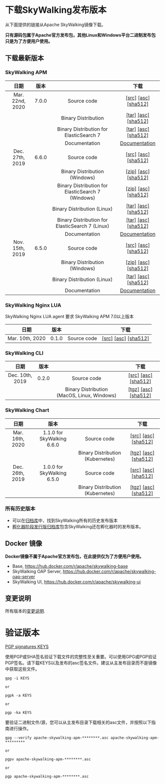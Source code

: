 # 下载SkyWalking发布版本
从下面提供的链接从Apache SkyWalking镜像下载。

**只有源码包属于Apache官方发布包，其他Linux和Windows平台二进制发布包只是为了方便用户使用。**

## 下载最新版本

### SkyWalking APM
| 日期 | 版本| | 下载 |
|:---:|:--:|:--:|:--:|
| Mar. 22nd, 2020 | 7.0.0 | Source code| [[src]](https://www.apache.org/dyn/closer.cgi/skywalking/7.0.0/apache-skywalking-apm-7.0.0-src.tgz) [[asc]](https://downloads.apache.org/skywalking/7.0.0/apache-skywalking-apm-7.0.0-src.tgz.asc) [[sha512]](https://downloads.apache.org/skywalking/7.0.0/apache-skywalking-apm-7.0.0-src.tgz.sha512)|
| | | Binary Distribution | [[tar]](https://www.apache.org/dyn/closer.cgi/skywalking/7.0.0/apache-skywalking-apm-7.0.0.tar.gz) [[asc]](https://downloads.apache.org/skywalking/7.0.0/apache-skywalking-apm-7.0.0.tar.gz.asc) [[sha512]](https://downloads.apache.org/skywalking/7.0.0/apache-skywalking-apm-7.0.0.tar.gz.sha512)|
| | | Binary Distribution for ElasticSearch 7 | [[tar]](https://www.apache.org/dyn/closer.cgi/skywalking/7.0.0/apache-skywalking-apm-es7-7.0.0.tar.gz) [[asc]](https://downloads.apache.org/skywalking/7.0.0/apache-skywalking-apm-es7-7.0.0.tar.gz.asc) [[sha512]](https://downloads.apache.org/skywalking/7.0.0/apache-skywalking-apm-es7-7.0.0.tar.gz.sha512)|
| | | Documentation| [Documentation](https://github.com/apache/skywalking/blob/v7.0.0/docs/README.md) |
| Dec. 27th, 2019 | 6.6.0 | Source code| [[src]](https://www.apache.org/dyn/closer.cgi/skywalking/6.6.0/apache-skywalking-apm-6.6.0-src.tgz) [[asc]](https://downloads.apache.org/skywalking/6.6.0/apache-skywalking-apm-6.6.0-src.tgz.asc) [[sha512]](https://downloads.apache.org/skywalking/6.6.0/apache-skywalking-apm-6.6.0-src.tgz.sha512)|
| | | Binary Distribution (Windows)| [[zip]](https://www.apache.org/dyn/closer.cgi/skywalking/6.6.0/apache-skywalking-apm-6.6.0.zip) [[asc]](https://downloads.apache.org/skywalking/6.6.0/apache-skywalking-apm-6.6.0.zip.asc) [[sha512]](https://downloads.apache.org/skywalking/6.6.0/apache-skywalking-apm-6.6.0.zip.sha512)|
| | | Binary Distribution for ElasticSearch 7 (Windows)| [[zip]](https://www.apache.org/dyn/closer.cgi/skywalking/6.6.0/apache-skywalking-apm-es7-6.6.0.zip) [[asc]](https://downloads.apache.org/skywalking/6.6.0/apache-skywalking-apm-es7-6.6.0.zip.asc) [[sha512]](https://downloads.apache.org/skywalking/6.6.0/apache-skywalking-apm-es7-6.6.0.zip.sha512)|
| | | Binary Distribution (Linux) | [[tar]](https://www.apache.org/dyn/closer.cgi/skywalking/6.6.0/apache-skywalking-apm-6.6.0.tar.gz) [[asc]](https://downloads.apache.org/skywalking/6.6.0/apache-skywalking-apm-6.6.0.tar.gz.asc) [[sha512]](https://downloads.apache.org/skywalking/6.6.0/apache-skywalking-apm-6.6.0.tar.gz.sha512)|
| | | Binary Distribution for ElasticSearch 7 (Linux) | [[tar]](https://www.apache.org/dyn/closer.cgi/skywalking/6.6.0/apache-skywalking-apm-es7-6.6.0.tar.gz) [[asc]](https://downloads.apache.org/skywalking/6.6.0/apache-skywalking-apm-es7-6.6.0.tar.gz.asc) [[sha512]](https://downloads.apache.org/skywalking/6.6.0/apache-skywalking-apm-es7-6.6.0.tar.gz.sha512)|
| | | Documentation| [Documentation](https://github.com/apache/skywalking/blob/v6.6.0/docs/README.md) |
| Nov. 15th, 2019 | 6.5.0 | Source code| [[src]](https://www.apache.org/dyn/closer.cgi/skywalking/6.5.0/apache-skywalking-apm-6.5.0-src.tgz) [[asc]](https://downloads.apache.org/skywalking/6.5.0/apache-skywalking-apm-6.5.0-src.tgz.asc) [[sha512]](https://downloads.apache.org/skywalking/6.5.0/apache-skywalking-apm-6.5.0-src.tgz.sha512)|
| | | Binary Distribution (Windows)| [[zip]](https://www.apache.org/dyn/closer.cgi/skywalking/6.5.0/apache-skywalking-apm-6.5.0.zip) [[asc]](https://downloads.apache.org/skywalking/6.5.0/apache-skywalking-apm-6.5.0.zip.asc) [[sha512]](https://downloads.apache.org/skywalking/6.5.0/apache-skywalking-apm-6.5.0.zip.sha512)|
| | | Binary Distribution (Linux) | [[tar]](https://www.apache.org/dyn/closer.cgi/skywalking/6.5.0/apache-skywalking-apm-6.5.0.tar.gz) [[asc]](https://downloads.apache.org/skywalking/6.5.0/apache-skywalking-apm-6.5.0.tar.gz.asc) [[sha512]](https://downloads.apache.org/skywalking/6.5.0/apache-skywalking-apm-6.5.0.tar.gz.sha512)|
| | | Documentation| [Documentation](https://github.com/apache/skywalking/blob/v6.5.0/docs/README.md) |

### SkyWalking Nginx LUA
SkyWalking Nginx LUA agent 要求 SkyWalking APM 7.0以上版本

| 日期 | 版本| | 下载 |
|:---:|:--:|:--:|:--:|
| Mar. 10th, 2020 | 0.1.0 | Source code| [[src]](https://www.apache.org/dyn/closer.cgi/skywalking/nginx-lua/0.1.0//skywalking-nginx-lua-0.1.0-src.tgz) [[asc]](https://downloads.apache.org/skywalking/nginx-lua/0.1.0/skywalking-nginx-lua-0.1.0-src.tgz.asc) [[sha512]](https://downloads.apache.org/skywalking/nginx-lua/0.1.0/skywalking-nginx-lua-0.1.0-src.tgz.sha512)|


### SkyWalking CLI
| 日期 | 版本| | 下载 |
|:---:|:--:|:--:|:--:|
| Dec. 10th, 2019 | 0.2.0 | Source code| [[src]](https://www.apache.org/dyn/closer.cgi/skywalking/cli/0.2.0/skywalking-cli-0.2.0-src.tgz) [[asc]](https://downloads.apache.org/skywalking/cli/0.2.0/skywalking-cli-0.2.0-src.tgz.asc) [[sha512]](https://downloads.apache.org/skywalking/cli/0.2.0/skywalking-cli-0.2.0-src.tgz.sha512)|
| | | Binary Distribution (MacOS, Linux, Windows)| [[tgz]](https://www.apache.org/dyn/closer.cgi/skywalking/cli/0.2.0/skywalking-cli-0.2.0-bin.tgz) [[asc]](https://downloads.apache.org/skywalking/cli/0.2.0/skywalking-cli-0.2.0-bin.tgz.asc) [[sha512]](https://downloads.apache.org/skywalking/cli/0.2.0/skywalking-cli-0.2.0-bin.tgz.sha512)|

### SkyWalking Chart
| 日期 | 版本| | 下载 |
|:---:|:--:|:--:|:--:|
| Mar. 16th, 2020 | 1.1.0 for SkyWalking 6.6.0 | Source code| [[src]](https://www.apache.org/dyn/closer.cgi/skywalking/kubernetes/1.1.0/skywalking-kubernetes-1.1.0-src.tgz) [[asc]](https://downloads.apache.org/skywalking/kubernetes/1.1.0/skywalking-kubernetes-1.1.0-src.tgz.asc) [[sha512]](https://downloads.apache.org/skywalking/kubernetes/1.1.0/skywalking-kubernetes-1.1.0-src.tgz.sha512)|
| | | Binary Distribution (Kubernetes)| [[tgz]](https://www.apache.org/dyn/closer.cgi/skywalking/kubernetes/1.1.0/skywalking-1.1.0.tgz) [[asc]](https://downloads.apache.org/skywalking/kubernetes/1.1.0/skywalking-1.1.0.tgz.asc) [[sha512]](https://downloads.apache.org/skywalking/kubernetes/1.1.0/skywalking-1.1.0.tgz.sha512)|
| Dec. 26th, 2019 | 1.0.0 for SkyWalking 6.5.0 | Source code| [[src]](https://www.apache.org/dyn/closer.cgi/skywalking/kubernetes/1.0.0/skywalking-kubernetes-1.0.0-src.tgz) [[asc]](https://downloads.apache.org/skywalking/kubernetes/1.0.0/skywalking-kubernetes-1.0.0-src.tgz.asc) [[sha512]](https://downloads.apache.org/skywalking/kubernetes/1.0.0/skywalking-kubernetes-1.0.0-src.tgz.sha512)|
| | | Binary Distribution (Kubernetes)| [[tgz]](https://www.apache.org/dyn/closer.cgi/skywalking/kubernetes/1.0.0/skywalking-1.0.0.tgz) [[asc]](https://downloads.apache.org/skywalking/kubernetes/1.0.0/skywalking-1.0.0.tgz.asc) [[sha512]](https://downloads.apache.org/skywalking/kubernetes/1.0.0/skywalking-1.0.0.tgz.sha512)|


### 所有历史版本
* 可以在[归档库](https://archive.apache.org/dist/skywalking/)中，找到SkyWalking所有的历史发布版本
* [孵化器阶段发行版归档库](ttps://archive.apache.org/dist/incubator/skywalking/)包含SkyWalking还在孵化器时的发布版本。

## Docker 镜像
**Docker镜像不属于Apache官方发布包，在此提供仅为了方便用户使用。**

- Base, https://hub.docker.com/r/apache/skywalking-base
- SkyWalking OAP Server, https://hub.docker.com/r/apache/skywalking-oap-server
- SkyWalking UI, https://hub.docker.com/r/apache/skywalking-ui

## 变更说明
所有版本的[变更说明](https://github.com/apache/skywalking/blob/master/CHANGES.md).

# 验证版本
[PGP signatures KEYS](https://downloads.apache.org/skywalking/KEYS)

使用PGP或SHA签名验证下载文件的完整性至关重要。可以使用GPG或PGP验证PGP签名。请下载KEYS以及发布的asc签名文件。建议从主发布目录而不是镜像中获取这些文件。

```
gpg -i KEYS

or

pgpk -a KEYS

or

pgp -ka KEYS
```

要验证二进制文件/源，您可以从主发布目录下载相关的asc文件，并按照以下指南进行操作。

```
gpg --verify apache-skywalking-apm-********.asc apache-skywalking-apm-*********

or

pgpv apache-skywalking-apm-********.asc

or

pgp apache-skywalking-apm-********.asc
```
